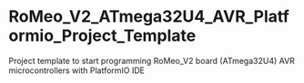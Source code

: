 # RoMeo_V2_ATmega32U4_AVR_Platformio_Project_Template
Project template to start programming RoMeo_V2 board (ATmega32U4) AVR microcontrollers with PlatformIO IDE
